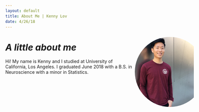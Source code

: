 ```yaml
---
layout: default
title: About Me | Kenny Lov
date: 4/26/18
---
```

<style> 
nav ul li:nth-child(1) a{
  position:relative;
  background:var(--main-bg-color);
  color:var(--main-accent-color);
  border-radius:5px;
  font-size:1.15em;
  padding-top:5px;
  padding-bottom:5px;
  padding-left:5px;
  padding-right:5px;
}
 

.outline{
  position:fixed;
  background:radial-gradient(#9598f5 0%, var(--main-accent-color) 100%);
  right:10%;
  width:240px;
  height:240px;
  border-radius:50%;
}
 
.image-cropper{
  position:fixed;
  width:220px;
  height:220px;
  overflow:hidden;
  border-radius:50%;
  margin: 10px 10px;
}

img#me{ 
  width:300px;
  margin-left:-35px;
  margin-top:-25px;
}

</style>

<div class = 'outline'>
	<div class = 'image-cropper'>
		<img id = "me" src="fb_img.jpg">	
	</div>
</div>



# *A little about me*

<p style = "margin-right: 0px; width: 80%;">
Hi! My name is Kenny and I studied at University of California, Los Angeles. I graduated June 2018 with a B.S. in Neuroscience with a minor in Statistics. <br><br>


<!-- If you had asked me five years ago what my career goals were, I would have told you that I had my eyes set on becoming a medical doctor. Oh, how naïve I was back then. Although I find neuroscience and the brain exceptionally fascinating, I can no longer see myself pursuing a career in medicine because I can't say it's where my passion lies. I must say, however, that it was through this facet of neuroscience and research that led me to discover something I'm truly passionate about - <i>data</i>. <br> <br>

To me, data, or more specifically, machine learning is... almost like a super power. It allows us to consume data from the past to predict the future, often times with amazing results.   

From microscopic biological neurons to massive artificial neural networks with billions of paramters, I think I've found my calling. Indeed, 
<br><br>

Perhaps it was the study of biological neurons and neural networks that piqued my recent interest in learning more about the silicon model of the brain (artificial neural networks).  -->





<br><br><br>
  </p>
  
